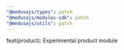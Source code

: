 ```yaml
---
"@medusajs/types": patch
"@medusajs/modules-sdk": patch
"@medusajs/utils": patch
---
```


feat(product): Experimental product module
